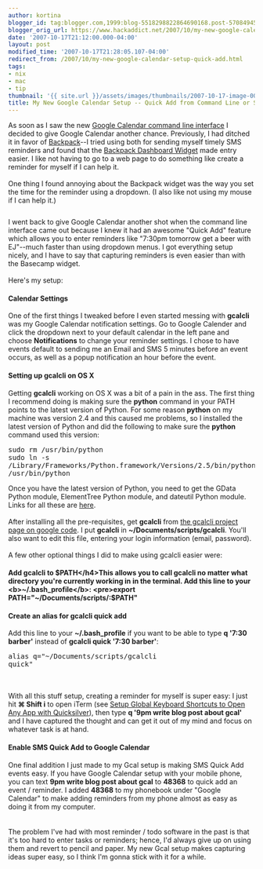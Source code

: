 ```yaml
---
author: kortina
blogger_id: tag:blogger.com,1999:blog-5518298822864690168.post-570849457066673987
blogger_orig_url: https://www.hackaddict.net/2007/10/my-new-google-calendar-setup-quick-add.html
date: '2007-10-17T21:12:00.000-04:00'
layout: post
modified_time: '2007-10-17T21:28:05.107-04:00'
redirect_from: /2007/10/my-new-google-calendar-setup-quick-add.html
tags:
- nix
- mac
- tip
thumbnail: '{{ site.url }}/assets/images/thumbnails/2007-10-17-image-0000.png'
title: My New Google Calendar Setup -- Quick Add from Command Line or SMS
---
```


As soon as I saw the new <a href="http://code.google.com/p/gcalcli/" title="gcalcli - Google Code">Google Calendar command line interface</a> I decided to give Google Calendar another chance.  Previously, I had ditched it in favor of <a href="http://www.backpackit.com/" title="Get organized and stay organized: Backpack">Backpack</a>--I tried using both for sending myself timely SMS reminders and found that the <a href="http://www.apple.com/downloads/dashboard/business/backpack.html" title="Apple - Downloads - Dashboard Widgets - Backpack">Backpack Dashboard Widget</a> made entry easier.  I like not having to go to a web page to do something like create a reminder for myself if I can help it.<br/><br/>One thing I found annoying about the Backpack widget was the way you set the time for the reminder using a dropdown. (I also like not using my mouse if I can help it.)<br/><img alt="" border="0" id="BLOGGER_PHOTO_ID_5122482031111842562" src="{{ site.url }}/assets/images/posts/2007-10-17-image-0000.png" style="display:block; margin:0px auto 10px; text-align:center; "/><br/>I went back to give Google Calendar another shot when the command line interface came out because I knew it had an awesome "Quick Add" feature which allows you to enter reminders like "7:30pm tomorrow get a beer with EJ"--much faster than using dropdown menus.  I got everything setup nicely, and I have to say that capturing reminders is even easier than with the Basecamp widget.<br/><br/>Here's my setup:<h4>Calendar Settings</h4>One of the first things I tweaked before I even started messing with <b>gcalcli</b> was my Google Calendar notification settings.  Go to Google Calender and click the dropdown next to your default calendar in the left pane and choose <b>Notifications</b> to change your reminder settings.  I chose to have events default to sending me an Email and SMS 5 minutes before an event occurs, as well as a popup notification an hour before the event.<br/><img alt="" border="0" id="BLOGGER_PHOTO_ID_5122481043269364466" src="{{ site.url }}/assets/images/posts/2007-10-17-image-0001.png" style="display:block; margin:0px auto 10px; text-align:center; "/><h4>Setting up gcalcli on OS X</h4>Getting <b>gcalcli</b> working on OS X was a bit of a pain in the ass.  The first thing I recommend doing is making sure the <b>python</b> command in your PATH points to the latest version of Python.  For some reason <b>python</b> on my machine was version 2.4 and this caused me problems, so I installed the latest version of Python and did the following to make sure the <b>python</b> command used this version:<pre>sudo rm /usr/bin/python<br/>sudo ln -s /Library/Frameworks/Python.framework/Versions/2.5/bin/python /usr/bin/python</pre>Once you have the latest version of Python, you need to get the GData Python module, ElementTree Python module, and dateutil Python module.  Links for all these are <a href="http://code.google.com/p/gcalcli/" title="gcalcli - Google Code">here</a>.<br/><br/>After installing all the pre-requisites, get <b>gcalcli</b> from <a href="http://code.google.com/p/gcalcli/downloads/list" title="gcalcli - Google Code">the gcalcli project page on google code</a>.  I put <b>gcalcli</b> in <b>~/Documents/scripts/gcalcli</b>.  You'll also want to edit this file, entering your login information (email, password).<br/><br/>A few other optional things I did to make using gcalcli easier were:<br/><h4>Add gcalcli to $PATH</h4>This allows you to call gcalcli no matter what directory you're currently working in in the terminal.  Add this line to your <b>~/.bash_profile</b>: <pre>export PATH="~/Documents/scripts/:$PATH"</pre><h4>Create an alias for gcalcli quick add</h4>Add this line to your <b>~/.bash_profile</b> if you want to be able to type <b>q '7:30 barber'</b> instead of <b>gcalcli quick '7:30 barber'</b>: <pre>alias q="~/Documents/scripts/gcalcli quick"</pre><br/><br/>With all this stuff setup, creating a reminder for myself is super easy: I just hit <b>⌘ Shift i</b> to open iTerm (see <a href="/search?q=trigger" title="hackaddict.net: Search results for trigger">Setup Global Keyboard Shortcuts to Open Any App with Quicksilver</a>), then type <b>q '9pm write blog post about gcal'</b> and I have captured the thought and can get it out of my mind and focus on whatever task is at hand.<h4>Enable SMS Quick Add to Google Calendar</h4>One final addition I just made to my Gcal setup is making SMS Quick Add events easy.  If you have Google Calendar setup with your mobile phone, you can text <b>9pm write blog post about gcal</b> to <b>48368</b> to quick add an event / reminder.  I added <b>48368</b> to my phonebook under "Google Calendar" to make adding reminders from my phone almost as easy as doing it from my computer.<br/><br/><br/>The problem I've had with most reminder / todo software in the past is that it's too hard to enter tasks or reminders; hence, I'd always give up on using them and revert to pencil and paper.  My new Gcal setup makes capturing ideas super easy, so I think I'm gonna stick with it for a while.